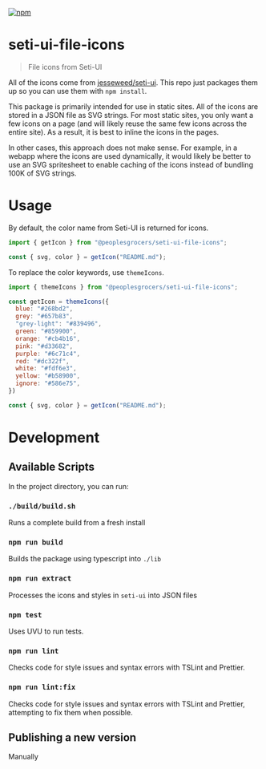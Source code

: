 [![npm](https://img.shields.io/npm/v/@peoplesgrocers/seti-ui-file-icons?label=@peoplesgrocers/seti-ui-file-icons&logo=npm)](https://www.npmjs.com/package/@peoplesgrocers/seti-ui-file-icons)
# seti-ui-file-icons

> File icons from Seti-UI

All of the icons come from [jesseweed/seti-ui](https://github.com/jesseweed/seti-ui). 
This repo just packages them up so you can use them with `npm install`.

This package is primarily intended for use in static sites.
All of the icons are stored in a JSON file as SVG strings.
For most static sites, you only want a few icons on a page (and will likely reuse the same few icons across the entire site).
As a result, it is best to inline the icons in the pages.

In other cases, this approach does not make sense. 
For example, in a webapp where the icons are used dynamically, it would likely be better to use an SVG spritesheet to enable caching of the icons instead of bundling 100K of SVG strings.

# Usage

By default, the color name from Seti-UI is returned for icons.

```js
import { getIcon } from "@peoplesgrocers/seti-ui-file-icons";

const { svg, color } = getIcon("README.md");
```

To replace the color keywords, use `themeIcons`.

```js
import { themeIcons } from "@peoplesgrocers/seti-ui-file-icons";

const getIcon = themeIcons({
  blue: "#268bd2",
  grey: "#657b83",
  "grey-light": "#839496",
  green: "#859900",
  orange: "#cb4b16",
  pink: "#d33682",
  purple: "#6c71c4",
  red: "#dc322f",
  white: "#fdf6e3",
  yellow: "#b58900",
  ignore: "#586e75",
})

const { svg, color } = getIcon("README.md");
```

# Development

## Available Scripts

In the project directory, you can run:

### `./build/build.sh`

Runs a complete build from a fresh install

### `npm run build`

Builds the package using typescript into `./lib`

### `npm run extract`

Processes the icons and styles in `seti-ui` into JSON files

### `npm test`

Uses UVU to run tests.

### `npm run lint`

Checks code for style issues and syntax errors with TSLint and Prettier.

### `npm run lint:fix`

Checks code for style issues and syntax errors with TSLint and Prettier, attempting to fix them when possible.

## Publishing a new version

Manually